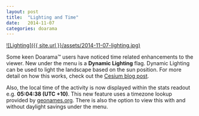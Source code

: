 ```yaml
---
layout: post
title:  "Lighting and Time"
date:   2014-11-07
categories: doarama
---
```


[]()
[![Lighting]({{ site.url }}/assets/2014-11-07-lighting.jpg)](http://www.doarama.com/view/74206)

Some keen Doarama&trade; users have noticed time related enhancements to the viewer.
New under the <i class="fa fa-cog fa-lg"></i> menu is a **<i class="fa fa-sun-o"></i> Dynamic Lighting** flag.
Dynamic Lighting can be used to light the landscape based on the sun position.  For more detail on how this works, check out the [Cesium blog post](http://cesiumjs.org/2014/10/07/STK-World-Terrain-updated/).

Also, the local time of the activity is now displayed within the stats readout e.g. **<i class="fa fa-clock-o fa-lg"></i> 05:04:38 (UTC +10)**.  This new feature uses a timezone lookup provided by [geonames.org](http://www.geonames.org/).
There is also the option to view this with and without daylight savings under the <i class="fa fa-cog fa-lg"></i> menu.
